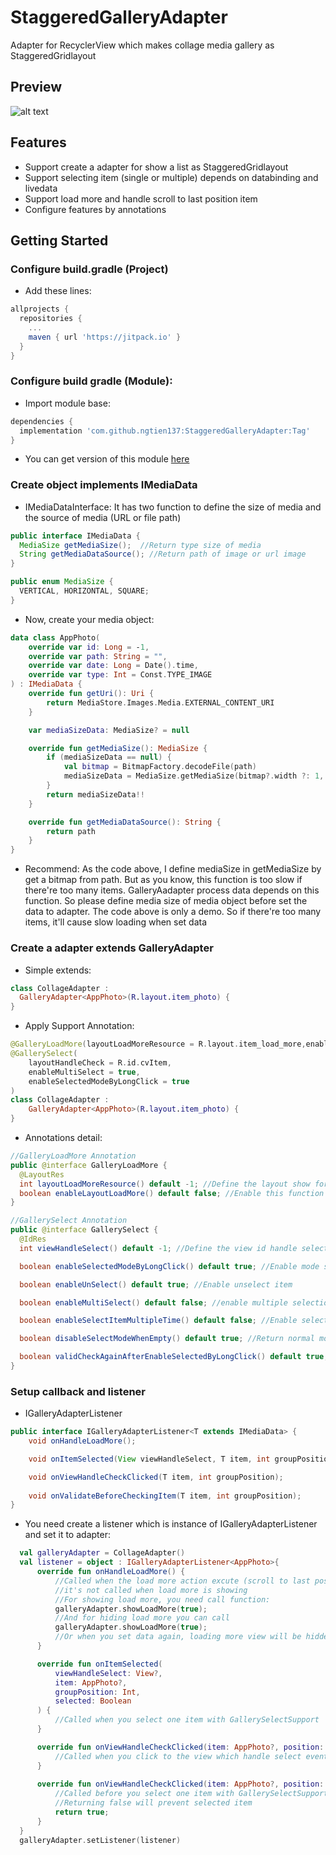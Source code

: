# StaggeredGalleryAdapter
Adapter for RecyclerView which makes collage media gallery as StaggeredGridlayout
## Preview 
![alt text](https://github.com/ngtien137/StaggeredGalleryAdapter/blob/master/git_resources/preview.gif)
## Features
- Support create a adapter for show a list as StaggeredGridlayout
- Support selecting item (single or multiple) depends on databinding and livedata
- Support load more and handle scroll to last position item
- Configure features by annotations
## Getting Started
### Configure build.gradle (Project)
* Add these lines:
```gradle
allprojects {
  repositories {
    ...
    maven { url 'https://jitpack.io' }
  }
}
```
### Configure build gradle (Module):
* Import module base:
```gradle
dependencies {
  implementation 'com.github.ngtien137:StaggeredGalleryAdapter:Tag'
}
```
* You can get version of this module [here](https://jitpack.io/#ngtien137/StaggeredGalleryAdapter)
### Create object implements IMediaData
- IMediaDataInterface: It has two function to define the size of media and the source of media (URL or file path)
```java
public interface IMediaData {
  MediaSize getMediaSize();  //Return type size of media
  String getMediaDataSource(); //Return path of image or url image
}

public enum MediaSize {
  VERTICAL, HORIZONTAL, SQUARE;
}
```
- Now, create your media object:
```kotlin
data class AppPhoto(
    override var id: Long = -1,
    override var path: String = "",
    override var date: Long = Date().time,
    override var type: Int = Const.TYPE_IMAGE
) : IMediaData {
    override fun getUri(): Uri {
        return MediaStore.Images.Media.EXTERNAL_CONTENT_URI
    }

    var mediaSizeData: MediaSize? = null

    override fun getMediaSize(): MediaSize {
        if (mediaSizeData == null) {
            val bitmap = BitmapFactory.decodeFile(path)
            mediaSizeData = MediaSize.getMediaSize(bitmap?.width ?: 1, bitmap?.height ?: 1)
        }
        return mediaSizeData!!
    }

    override fun getMediaDataSource(): String {
        return path
    }
}
```
- Recommend: As the code above, I define mediaSize in getMediaSize by get a bitmap from path. But as you know, this function is too slow if there're too many items. GalleryAadapter process data depends on this function. So please define media size of media object before set the data to adapter. The code above is only a demo. So if there're too many items, it'll cause slow loading when set data
### Create a adapter extends GalleryAdapter
- Simple extends:
```kotlin
class CollageAdapter :
  GalleryAdapter<AppPhoto>(R.layout.item_photo) {
}
```
- Apply Support Annotation:
```kotlin
@GalleryLoadMore(layoutLoadMoreResource = R.layout.item_load_more,enableLayoutLoadMore = true)
@GallerySelect(
    layoutHandleCheck = R.id.cvItem,
    enableMultiSelect = true,
    enableSelectedModeByLongClick = true
)
class CollageAdapter :
    GalleryAdapter<AppPhoto>(R.layout.item_photo) {
}
```
- Annotations detail:
```java
//GalleryLoadMore Annotation
public @interface GalleryLoadMore {
  @LayoutRes
  int layoutLoadMoreResource() default -1; //Define the layout show for loading when scroll to last item
  boolean enableLayoutLoadMore() default false; //Enable this function or not
}

//GallerySelect Annotation
public @interface GallerySelect {
  @IdRes
  int viewHandleSelect() default -1; //Define the view id handle select event

  boolean enableSelectedModeByLongClick() default true; //Enable mode select of adapter by long click or single click

  boolean enableUnSelect() default true; //Enable unselect item

  boolean enableMultiSelect() default false; //enable multiple selection 

  boolean enableSelectItemMultipleTime() default false; //Enable select a item multitime, conflict with unselect function

  boolean disableSelectModeWhenEmpty() default true; //Return normal mode (can be click item not select) when list empty

  boolean validCheckAgainAfterEnableSelectedByLongClick() default true; //Select item after enable select by long click or not
}
```
### Setup callback and listener
- IGalleryAdapterListener
```java
public interface IGalleryAdapterListener<T extends IMediaData> {
    void onHandleLoadMore();

    void onItemSelected(View viewHandleSelect, T item, int groupPosition, boolean selected);

    void onViewHandleCheckClicked(T item, int groupPosition);
    
    void onValidateBeforeCheckingItem(T item, int groupPosition);
}
```
- You need create a listener which is instance of IGalleryAdapterListener and set it to adapter:
```kotlin
  val galleryAdapter = CollageAdapter()
  val listener = object : IGalleryAdapterListener<AppPhoto>{
      override fun onHandleLoadMore() {
          //Called when the load more action excute (scroll to last position)
          //it's not called when load more is showing
          //For showing load more, you need call function:
          galleryAdapter.showLoadMore(true);
          //And for hiding load more you can call
          galleryAdapter.showLoadMore(true);
          //Or when you set data again, loading more view will be hidden
      }

      override fun onItemSelected(
          viewHandleSelect: View?,
          item: AppPhoto?,
          groupPosition: Int,
          selected: Boolean
      ) {
          //Called when you select one item with GallerySelectSupport
      }

      override fun onViewHandleCheckClicked(item: AppPhoto?, position: Int) {
          //Called when you click to the view which handle select event (defined in GallerySelectSupport annotation)
      }
      
      override fun onViewHandleCheckClicked(item: AppPhoto?, position: Int): Boolean {
          //Called before you select one item with GallerySelectSupport (Let you check your condition for selecting item)
          //Returning false will prevent selected item
          return true;
      }
  }
  galleryAdapter.setListener(listener)
```

